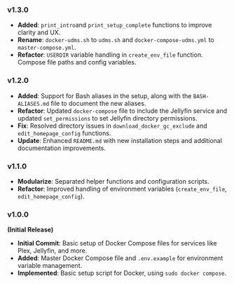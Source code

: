 ### **v1.3.0**

- **Added**: `print_intro`and `print_setup_complete` functions to improve clarity and UX.
- **Rename**: `docker-udms.sh` to `udms.sh` and `docker-compose-udms.yml` to `master-compose.yml`.
- **Refactor**: `USERDIR` variable handling in `create_env_file` function. Compose file paths and config variables.

### **v1.2.0**

- **Added**: Support for Bash aliases in the setup, along with the `BASH-ALIASES.md` file to document the new aliases.
- **Refactor**: Updated `docker-compose` file to include the Jellyfin service and updated `set_permissions` to set Jellyfin directory permissions.
- **Fix**: Resolved directory issues in `download_docker_gc_exclude` and `edit_homepage_config` functions.
- **Update**: Enhanced `README.md` with new installation steps and additional documentation improvements.

### **v1.1.0**

- **Modularize**: Separated helper functions and configuration scripts.
- **Refactor**: Improved handling of environment variables (`create_env_file`, `edit_homepage_config`).

### **v1.0.0**

**(Initial Release)**

- **Initial Commit**: Basic setup of Docker Compose files for services like Plex, Jellyfin, and more.
- **Added**: Master Docker Compose file and `.env.example` for environment variable management.
- **Implemented**: Basic setup script for Docker, using `sudo docker compose`.
